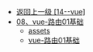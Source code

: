 - [返回上一级 [14--vue]](14--vue/)
- [08、vue-路由01基础](14--vue/08、vue-路由01基础/)
  - [assets](14--vue/08、vue-路由01基础/assets/)
  - [vue-路由01基础](14--vue/08、vue-路由01基础/vue-路由01基础.md)
